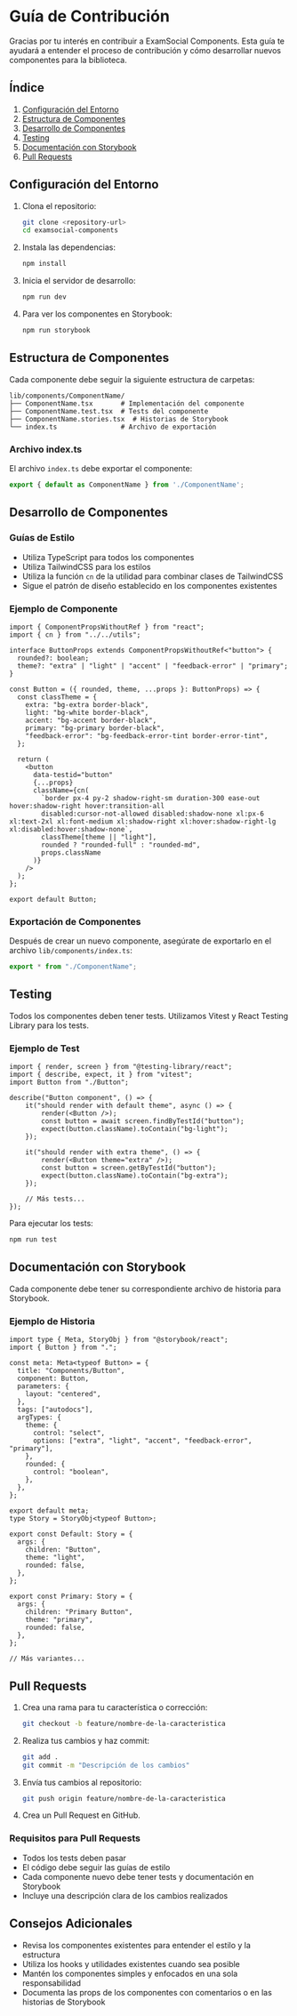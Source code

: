 # Guía de Contribución

Gracias por tu interés en contribuir a ExamSocial Components. Esta guía te ayudará a entender el proceso de contribución y cómo desarrollar nuevos componentes para la biblioteca.

## Índice

1. [Configuración del Entorno](#configuración-del-entorno)
2. [Estructura de Componentes](#estructura-de-componentes)
3. [Desarrollo de Componentes](#desarrollo-de-componentes)
4. [Testing](#testing)
5. [Documentación con Storybook](#documentación-con-storybook)
6. [Pull Requests](#pull-requests)

## Configuración del Entorno

1. Clona el repositorio:
   ```bash
   git clone <repository-url>
   cd examsocial-components
   ```

2. Instala las dependencias:
   ```bash
   npm install
   ```

3. Inicia el servidor de desarrollo:
   ```bash
   npm run dev
   ```

4. Para ver los componentes en Storybook:
   ```bash
   npm run storybook
   ```

## Estructura de Componentes

Cada componente debe seguir la siguiente estructura de carpetas:

```
lib/components/ComponentName/
├── ComponentName.tsx       # Implementación del componente
├── ComponentName.test.tsx  # Tests del componente
├── ComponentName.stories.tsx  # Historias de Storybook
└── index.ts                # Archivo de exportación
```

### Archivo index.ts

El archivo `index.ts` debe exportar el componente:

```typescript
export { default as ComponentName } from './ComponentName';
```

## Desarrollo de Componentes

### Guías de Estilo

- Utiliza TypeScript para todos los componentes
- Utiliza TailwindCSS para los estilos
- Utiliza la función `cn` de la utilidad para combinar clases de TailwindCSS
- Sigue el patrón de diseño establecido en los componentes existentes

### Ejemplo de Componente

```tsx
import { ComponentPropsWithoutRef } from "react";
import { cn } from "../../utils";

interface ButtonProps extends ComponentPropsWithoutRef<"button"> {
  rounded?: boolean;
  theme?: "extra" | "light" | "accent" | "feedback-error" | "primary";
}

const Button = ({ rounded, theme, ...props }: ButtonProps) => {
  const classTheme = {
    extra: "bg-extra border-black",
    light: "bg-white border-black",
    accent: "bg-accent border-black",
    primary: "bg-primary border-black",
    "feedback-error": "bg-feedback-error-tint border-error-tint",
  };

  return (
    <button
      data-testid="button"
      {...props}
      className={cn(
        `border px-4 py-2 shadow-right-sm duration-300 ease-out hover:shadow-right hover:transition-all
        disabled:cursor-not-allowed disabled:shadow-none xl:px-6 xl:text-2xl xl:font-medium xl:shadow-right xl:hover:shadow-right-lg  xl:disabled:hover:shadow-none`,
        classTheme[theme || "light"],
        rounded ? "rounded-full" : "rounded-md",
        props.className
      )}
    />
  );
};

export default Button;
```

### Exportación de Componentes

Después de crear un nuevo componente, asegúrate de exportarlo en el archivo `lib/components/index.ts`:

```typescript
export * from "./ComponentName";
```

## Testing

Todos los componentes deben tener tests. Utilizamos Vitest y React Testing Library para los tests.

### Ejemplo de Test

```tsx
import { render, screen } from "@testing-library/react";
import { describe, expect, it } from "vitest";
import Button from "./Button";

describe("Button component", () => {
    it("should render with default theme", async () => {
        render(<Button />);
        const button = await screen.findByTestId("button");
        expect(button.className).toContain("bg-light");
    });

    it("should render with extra theme", () => {
        render(<Button theme="extra" />);
        const button = screen.getByTestId("button");
        expect(button.className).toContain("bg-extra");
    });

    // Más tests...
});
```

Para ejecutar los tests:

```bash
npm run test
```

## Documentación con Storybook

Cada componente debe tener su correspondiente archivo de historia para Storybook.

### Ejemplo de Historia

```tsx
import type { Meta, StoryObj } from "@storybook/react";
import { Button } from ".";

const meta: Meta<typeof Button> = {
  title: "Components/Button",
  component: Button,
  parameters: {
    layout: "centered",
  },
  tags: ["autodocs"],
  argTypes: {
    theme: {
      control: "select",
      options: ["extra", "light", "accent", "feedback-error", "primary"],
    },
    rounded: {
      control: "boolean",
    },
  },
};

export default meta;
type Story = StoryObj<typeof Button>;

export const Default: Story = {
  args: {
    children: "Button",
    theme: "light",
    rounded: false,
  },
};

export const Primary: Story = {
  args: {
    children: "Primary Button",
    theme: "primary",
    rounded: false,
  },
};

// Más variantes...
```

## Pull Requests

1. Crea una rama para tu característica o corrección:
   ```bash
   git checkout -b feature/nombre-de-la-caracteristica
   ```

2. Realiza tus cambios y haz commit:
   ```bash
   git add .
   git commit -m "Descripción de los cambios"
   ```

3. Envía tus cambios al repositorio:
   ```bash
   git push origin feature/nombre-de-la-caracteristica
   ```

4. Crea un Pull Request en GitHub.

### Requisitos para Pull Requests

- Todos los tests deben pasar
- El código debe seguir las guías de estilo
- Cada componente nuevo debe tener tests y documentación en Storybook
- Incluye una descripción clara de los cambios realizados

## Consejos Adicionales

- Revisa los componentes existentes para entender el estilo y la estructura
- Utiliza los hooks y utilidades existentes cuando sea posible
- Mantén los componentes simples y enfocados en una sola responsabilidad
- Documenta las props de los componentes con comentarios o en las historias de Storybook 